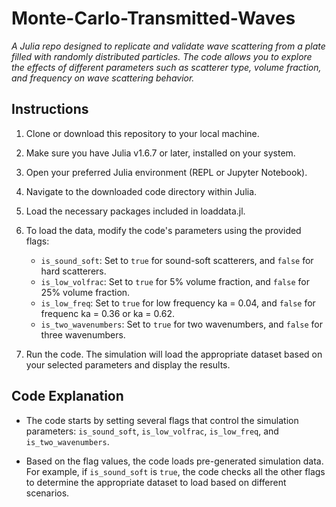 # Monte-Carlo-Transmitted-Waves

*A Julia repo designed to replicate and validate wave scattering from a plate filled with randomly distributed particles. The code allows you to explore the effects of different parameters such as scatterer type, volume fraction, and frequency on wave scattering behavior.*

## Instructions

1. Clone or download this repository to your local machine.

2. Make sure you have Julia v1.6.7 or later, installed on your system.

3. Open your preferred Julia environment (REPL or Jupyter Notebook).

4. Navigate to the downloaded code directory within Julia.

5. Load the necessary packages included in loaddata.jl.

6. To load the data, modify the code's parameters using the provided flags:

    - `is_sound_soft`: Set to `true` for sound-soft scatterers, and `false` for hard scatterers.
    - `is_low_volfrac`: Set to `true` for 5% volume fraction, and `false` for 25% volume fraction.
    - `is_low_freq`: Set to `true` for low frequency ka = 0.04, and `false` for frequenc ka = 0.36 or ka = 0.62.
    - `is_two_wavenumbers`: Set to `true` for two wavenumbers, and `false` for three wavenumbers.

8. Run the code. The simulation will load the appropriate dataset based on your selected parameters and display the results.

## Code Explanation

- The code starts by setting several flags that control the simulation parameters: `is_sound_soft`, `is_low_volfrac`, `is_low_freq`, and `is_two_wavenumbers`.

- Based on the flag values, the code loads pre-generated simulation data. For example, if `is_sound_soft` is `true`, the code checks all the other flags to determine the appropriate dataset to load based on different scenarios.
